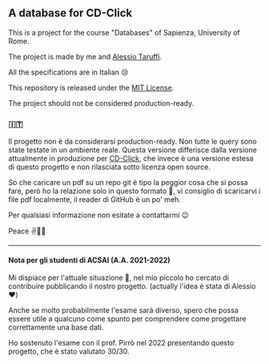 ## A database for CD-Click

This is a project for the course "Databases" of Sapienza, University of Rome.

The project is made by me and [Alessio Taruffi](https://github.com/AlessioTaruffi).

All the specifications are in Italian 😢

This repository is released under the [MIT License](LICENSE).

The project should not be considered production-ready.

### 🇮🇹

Il progetto non è da considerarsi production-ready. Non tutte le query sono state testate in un ambiente reale. Questa versione differisce dalla versione attualmente in produzione per [CD-Click](https://cdclick.it), che invece è una versione estesa di questo progetto e non rilasciata sotto licenza open source.

So che caricare un pdf su un repo git è tipo la peggior cosa che si possa fare, però ho la relazione solo in questo formato 🙁, vi consiglio di scaricarvi i file pdf localmente, il reader di GitHub è un po' meh.

Per qualsiasi informazione non esitate a contattarmi 😉

Peace ✌️🏳️‍🌈

<hr />

#### Nota per gli studenti di ACSAI (A.A. 2021-2022)

Mi dispiace per l'attuale situazione 🥺, nel mio piccolo ho cercato di contribuire pubblicando il nostro progetto.
(actually l'idea è stata di Alessio ❤️)

Anche se molto probabilmente l'esame sarà diverso, spero che possa essere utile a qualcuno come spunto per comprendere come progettare correttamente una base dati.

Ho sostenuto l'esame con il prof. Pirrò nel 2022 presentando questo progetto, che è stato valutato 30/30.